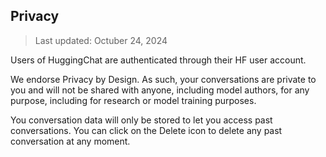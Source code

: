 ## Privacy

> Last updated: Octuber 24, 2024

Users of HuggingChat are authenticated through their HF user account.

We endorse Privacy by Design. As such, your conversations are private to you and will not be shared with anyone, including model authors, for any purpose, including for research or model training purposes.

You conversation data will only be stored to let you access past conversations. You can click on the Delete icon to delete any past conversation at any moment.